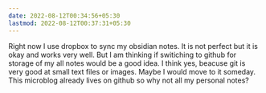 ```yaml
---
date: 2022-08-12T00:34:56+05:30
lastmod: 2022-08-12T00:37:31+05:30
---
```


Right now I use dropbox to sync my obsidian notes. It is not perfect but it is okay and works very well. But I am thinking if switiching to github for storage of my all notes would be a good idea. I think yes, beacuse git is very good at small text files or images. Maybe I would move to it someday. This microblog already lives on github so why not all my personal notes?
